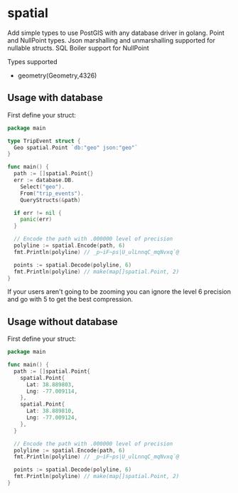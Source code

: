 # spatial

Add simple types to use PostGIS with any database driver in golang.
Point and NullPoint types.
Json marshalling and unmarshalling supported for nullable structs.
SQL Boiler support for NullPoint

Types supported

- geometry(Geometry,4326)

## Usage with database

First define your struct:

```go
package main

type TripEvent struct {
  Geo spatial.Point `db:"geo" json:"geo"`
}

func main() {
  path := []spatial.Point{}
  err := database.DB.
  	Select("geo").
  	From("trip_events").
  	QueryStructs(&path)

  if err != nil {
    panic(err)
  }

  // Encode the path with .000000 level of precision
  polyline := spatial.Encode(path, 6)
  fmt.Println(polyline) // _p~iF~ps|U_ulLnnqC_mqNvxq`@

  points := spatial.Decode(polyline, 6)
  fmt.Println(polyline) // make(map[]spatial.Point, 2)
}
```

If your users aren't going to be zooming you can ignore the level 6 precision
and go with 5 to get the best compression.


## Usage without database

First define your struct:

```go
package main

func main() {
  path := []spatial.Point{
    spatial.Point{
      Lat: 38.889803,
      Lng: -77.009114,
    },
    spatial.Point{
      Lat: 38.889810,
      Lng: -77.009124,
    },
  }

  // Encode the path with .000000 level of precision
  polyline := spatial.Encode(path, 6)
  fmt.Println(polyline) // _p~iF~ps|U_ulLnnqC_mqNvxq`@

  points := spatial.Decode(polyline, 6)
  fmt.Println(polyline) // make(map[]spatial.Point, 2)
}
```
